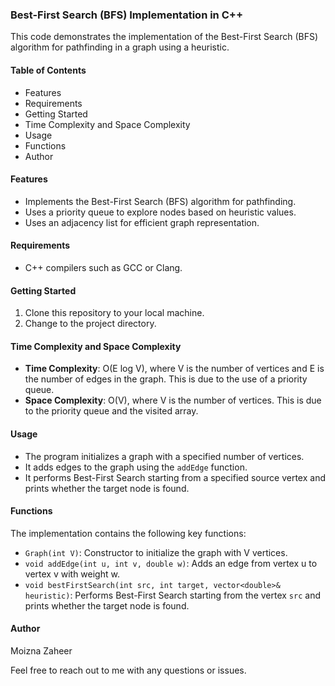 ### Best-First Search (BFS) Implementation in C++

This code demonstrates the implementation of the Best-First Search (BFS) algorithm for pathfinding in a graph using a heuristic.

#### Table of Contents
- Features
- Requirements
- Getting Started
- Time Complexity and Space Complexity
- Usage
- Functions
- Author

#### Features
- Implements the Best-First Search (BFS) algorithm for pathfinding.
- Uses a priority queue to explore nodes based on heuristic values.
- Uses an adjacency list for efficient graph representation.

#### Requirements
- C++ compilers such as GCC or Clang.

#### Getting Started
1. Clone this repository to your local machine.
2. Change to the project directory.

#### Time Complexity and Space Complexity
- **Time Complexity**: O(E log V), where V is the number of vertices and E is the number of edges in the graph. This is due to the use of a priority queue.
- **Space Complexity**: O(V), where V is the number of vertices. This is due to the priority queue and the visited array.

#### Usage
- The program initializes a graph with a specified number of vertices.
- It adds edges to the graph using the `addEdge` function.
- It performs Best-First Search starting from a specified source vertex and prints whether the target node is found.

#### Functions
The implementation contains the following key functions:
- `Graph(int V)`: Constructor to initialize the graph with V vertices.
- `void addEdge(int u, int v, double w)`: Adds an edge from vertex u to vertex v with weight w.
- `void bestFirstSearch(int src, int target, vector<double>& heuristic)`: Performs Best-First Search starting from the vertex `src` and prints whether the target node is found.

#### Author
Moizna Zaheer

Feel free to reach out to me with any questions or issues.
